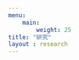 ```yaml
---
menu:
    main:
        weight: 25
title: "研究"
layout : research
---
```

<!-- # 研究紹介
制御工学研究室では...を目指して研究しています．

以下研究例
## 最適制御
### 燃料消費を最小にするための制御
### システムの非線形性を考慮した最適制御
## 受動性に基づく制御
### ポートハミルトン系
## 非線形システム同定
### Neuralネットを用いたモデルの構築 -->